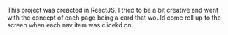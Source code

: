 This project was creacted in ReactJS, I tried to be a bit creative and went with the concept of each page being a card that would come roll up to the screen when each nav item was clicekd on.
